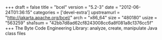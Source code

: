 +++
draft = false
title = "bcel"
version = "5.2-3"
date = "2012-06-24T01:36:15"
categories = ['devel-extra']
upstreamurl = "http://jakarta.apache.org/bcel/"
arch = "x86_64"
size = "480180"
usize = "563259"
sha1sum = "42bb7d8ad62cf8243008cc6a8f081a8c1376cc5f"
+++
The Byte Code Engineering Library: analyze, create, manipulate Java class files